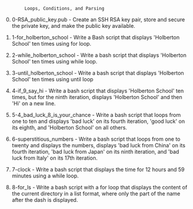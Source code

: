 			Loops, Conditions, and Parsing

0. 0-RSA_public_key.pub - Create an SSH RSA key pair, store and secure the private key, and make the public key available.

1. 1-for_holberton_school - Write a Bash script that displays 'Holberton School' ten times using for loop.

2. 2-while_holberton_school - Write a bash script that displays 'Holberton School' ten times using while loop.

3. 3-until_holberton_school - Write a bash script that displays 'Holberton School' ten times using until loop

4. 4-if_9_say_hi - Write a bash script that displays 'Holberton School' ten times, but for the ninth iteration, displays 'Holberton School' and then 'Hi' on a new line.

5. 5-4_bad_luck_8_is_your_chance - Write a bash script that loops from one to ten and displays 'bad luck' on its fourth iteration, 'good luck' on its eighth, and 'Holberton School' on all others.

6. 6-superstitious_numbers - Write a bash script that loops from one to twenty and displays the numbers, displays 'bad luck from China' on its fourth iteration, 'bad luck from Japan' on its ninth iteration, and 'bad luck from Italy' on its 17th iteration.

7. 7-clock - Write a bash script that displays the time for 12 hours and 59 minutes using a while loop.

8. 8-for_ls - Write a bash script with a for loop that displays the content of the current directory in a list format, where only the part of the name after the dash is displayed.

